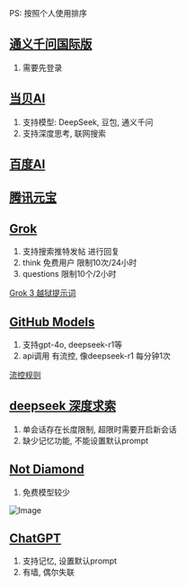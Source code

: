 PS: 按照个人使用排序

## [通义千问国际版](https://chat.qwen.ai/)

1. 需要先登录

## [当贝AI](https://ai.dangbei.com/chat)

1. 支持模型: DeepSeek, 豆包, 通义千问
2. 支持深度思考, 联网搜索

## [百度AI](https://chat.baidu.com/)

## [腾讯元宝](https://yuanbao.tencent.com/)

## [Grok](https://x.com/i/grok)

1. 支持搜索推特发帖 进行回复
2. think 免费用户 限制10次/24小时
3. questions  限制10个/2小时

[Grok 3 越狱提示词](https://baoyu.io/blog/grok-3-jailbreak-prompts-cn)

## [GitHub Models](https://github.com/marketplace/models) 

1. 支持gpt-4o, deepseek-r1等
2. api调用 有流控, 像deepseek-r1 每分钟1次

[流控规则](https://docs.github.com/en/github-models/prototyping-with-ai-models#rate-limits)

## [deepseek 深度求索](https://chat.deepseek.com/) 

1. 单会话存在长度限制, 超限时需要开启新会话
2. 缺少记忆功能, 不能设置默认prompt

## [Not Diamond](https://chat.notdiamond.ai/)

1. 免费模型较少

![Image](https://github.com/user-attachments/assets/d285469e-d032-48a8-92a3-3d51ae0349fa)

## [ChatGPT](https://chatgpt.com/)

1. 支持记忆, 设置默认prompt
2. 有墙, 偶尔失联